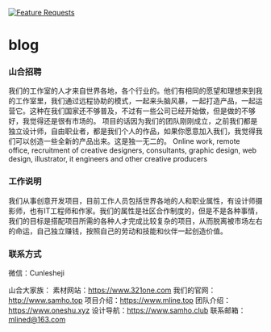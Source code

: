 [![Feature Requests](https://feathub.com/petterpanpan/blog?format=svg)](https://feathub.com/petterpanpan/blog)

# blog
### 山合招聘
我们的工作室的人才来自世界各地，各个行业的。他们有相同的愿望和理想来到我的工作室里，我们通过远程协助的模式，一起来头脑风暴，一起打造产品，一起运营它。这种在我们国家还不够普及，不过有一些公司已经开始做，但是做的不够好，我觉得还是很有市场的。
项目的话因为我们的团队刚刚成立，之前我们都是独立设计师，自由职业者，都是我们个人的作品，如果你愿意加入我们，我觉得我们可以创造一些全新的产品出来。这是独一无二的。
Online work, remote office, recruitment of creative designers, consultants, graphic design, web design, illustrator, it engineers and other creative producers

### 工作说明

我们从事创意开发项目，目前工作人员包括世界各地的人和职业属性，有设计师摄影师，也有IT工程师和作家。我们的属性是社区合作制度的，但是不是各种事情，我们的目标是搭配项目所需的各种人才完成比较复杂的项目，从而脱离被市场左右的命运，自己独立赚钱，按照自己的劳动和技能和伙伴一起创造价值。

### 联系方式
微信：Cunlesheji

山合大家族：
素材网站：https://www.321one.com
我们的官网：http://www.samho.top
项目介绍：https://www.mline.top
团队介绍：https://www.oneshu.xyz
设计导航：https://www.samho.club
联系邮箱：mlined@163.com
